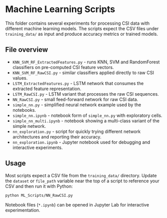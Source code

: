 # Machine Learning Scripts

This folder contains several experiments for processing CSI data with different
machine learning models. The scripts expect the CSV files under
`training_data/` as input and produce accuracy metrics or trained models.

## File overview

- `KNN_SVM_RF_ExtractedFeatures.py` - runs KNN, SVM and RandomForest classifiers
  on pre-computed CSI feature vectors.
- `KNN_SVM_RF_RawCSI.py` - similar classifiers applied directly to raw CSI
  values.
- `LSTM_ExtractedFeatures.py` - LSTM network that consumes the extracted feature
  representation.
- `LSTM_RawCSI.py` - LSTM variant that processes the raw CSI sequences.
- `NN_RawCSI.py` - small feed-forward network for raw CSI data.
- `simple_nn.py` - simplified neural network example used by the notebooks.
- `simple_nn.ipynb` - notebook form of `simple_nn.py` with exploratory cells.
- `simple_nn_multi.ipynb` - notebook showing a multi-class variant of the simple
  network.
- `nn_exploration.py` - script for quickly trying different network
  architectures and reporting their accuracy.
- `nn_exploration.ipynb` - Jupyter notebook used for debugging and interactive
  experiments.

## Usage

Most scripts expect a CSV file from the `training_data/` directory. Update the
`dataset` or `file_path` variable near the top of a script to reference your CSV
and then run it with Python:

```bash
python ML_Scripts/NN_RawCSI.py
```

Notebook files (`*.ipynb`) can be opened in Jupyter Lab for interactive
experimentation.
